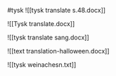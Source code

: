 #tysk
![[tysk translate s.48.docx]]

![[Tysk translate.docx]]

![[tysk translate sang.docx]]

![[text translation-halloween.docx]]

![[tysk weinachesn.txt]]
